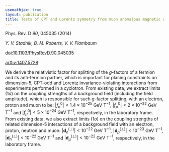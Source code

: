 ```yaml
---
usemathjax: true
layout: publication
title: Tests of CPT and Lorentz symmetry from muon anomalous magnetic dipole moment
---
```


Phys. Rev. D *90*, 045035 (2014)

_Y. V. Stadnik, B. M. Roberts, V. V. Flambaum_

[doi:10.1103/PhysRevD.90.045035](http://dx.doi.org/10.1103/PhysRevD.90.045035)

[arXiv:1407.5728](http://arxiv.org/abs/1407.5728)


We derive the relativistic factor for splitting of the $g$-factors of a fermion and its anti-fermion partner, which is important for placing constraints on dimension-5, CPT-odd and Lorentz invariance-violating interactions from experiments performed in a cyclotron. From existing data, we extract limits (1$\sigma$) on the coupling strengths of a background field (including the field amplitude), which is responsible for such $g$-factor splitting, with an electron, proton and muon to be: $\left| f^0_e \right| < 1.4 \times 10^{-25} \textrm{ GeV T}^{-1}$, $\left| f^0_p \right| < 2 \times 10^{-22} \textrm{ GeV T}^{-1}$ and $\left| f^0_\mu \right| < 5 \times 10^{-24} \textrm{ GeV T}^{-1}$, respectively, in the laboratory frame. From existing data, we also extract limits (1$\sigma$) on the coupling strengths of related dimension-5 interactions of a background field with an electron, proton, neutron and muon: $| \mathbf{d}_e^{(\perp)} | < 10^{-22} \textrm{ GeV T}^{-1}$, $| \mathbf{d}_p^{(\perp)} | < 10^{-23} \textrm{ GeV T}^{-1}$, $| \mathbf{d}_n^{(\perp)} | < 10^{-22} \textrm{ GeV T}^{-1}$ and $| \mathbf{d}_\mu^{(\perp)} | < 10^{-22} \textrm{ GeV T}^{-1}$, respectively, in the laboratory frame.

